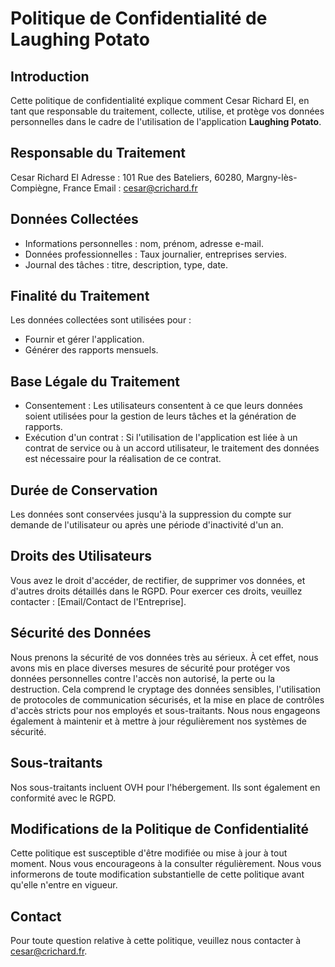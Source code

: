 # Politique de Confidentialité de **Laughing Potato**

## Introduction

Cette politique de confidentialité explique comment Cesar Richard EI, en tant que responsable du traitement, collecte, utilise, et protège vos données personnelles dans le cadre de l'utilisation de l'application **Laughing Potato**.

## Responsable du Traitement

Cesar Richard EI
Adresse : 101 Rue des Bateliers, 60280, Margny-lès-Compiègne, France
Email : <cesar@crichard.fr>

## Données Collectées

* Informations personnelles : nom, prénom, adresse e-mail.
* Données professionnelles : Taux journalier, entreprises servies.
* Journal des tâches : titre, description, type, date.

## Finalité du Traitement

Les données collectées sont utilisées pour :

* Fournir et gérer l'application.
* Générer des rapports mensuels.

## Base Légale du Traitement

* Consentement : Les utilisateurs consentent à ce que leurs données soient utilisées pour la gestion de leurs tâches et la génération de rapports.
* Exécution d'un contrat : Si l'utilisation de l'application est liée à un contrat de service ou à un accord utilisateur, le traitement des données est nécessaire pour la réalisation de ce contrat.

## Durée de Conservation

Les données sont conservées jusqu'à la suppression du compte sur demande de l'utilisateur ou après une période d'inactivité d'un an.

## Droits des Utilisateurs

Vous avez le droit d'accéder, de rectifier, de supprimer vos données, et d'autres droits détaillés dans le RGPD. Pour exercer ces droits, veuillez contacter : [Email/Contact de l'Entreprise].

## Sécurité des Données

Nous prenons la sécurité de vos données très au sérieux. À cet effet, nous avons mis en place diverses mesures de sécurité pour protéger vos données personnelles contre l'accès non autorisé, la perte ou la destruction. Cela comprend le cryptage des données sensibles, l'utilisation de protocoles de communication sécurisés, et la mise en place de contrôles d'accès stricts pour nos employés et sous-traitants. Nous nous engageons également à maintenir et à mettre à jour régulièrement nos systèmes de sécurité.

## Sous-traitants

Nos sous-traitants incluent OVH pour l'hébergement. Ils sont également en conformité avec le RGPD.

## Modifications de la Politique de Confidentialité

Cette politique est susceptible d'être modifiée ou mise à jour à tout moment. Nous vous encourageons à la consulter régulièrement. Nous vous informerons de toute modification substantielle de cette politique avant qu'elle n'entre en vigueur.

## Contact

Pour toute question relative à cette politique, veuillez nous contacter à <cesar@crichard.fr>.
